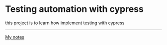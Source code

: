 # Testing automation with cypress
this project is to learn how implement testing with cypress

---------
[My notes](https://www.notion.so/Cypress-f4d3064674ec4a81b784c6eb264d3a8d) 